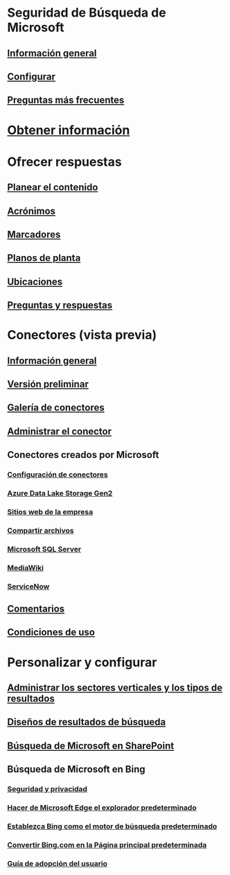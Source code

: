# Seguridad de Búsqueda de Microsoft
## [Información general](overview-microsoft-search.md)
## [Configurar](setup-microsoft-search.md)
## [Preguntas más frecuentes](faqs.md)
# [Obtener información](get-insights.md)
# Ofrecer respuestas
## [Planear el contenido](plan-your-content.md)
## [Acrónimos](manage-acronyms.md)
## [Marcadores](manage-bookmarks.md)
## [Planos de planta](manage-floorplans.md)
## [Ubicaciones](manage-locations.md)
## [Preguntas y respuestas](manage-qas.md)
# Conectores (vista previa)
## [Información general](connectors-overview.md)
## [Versión preliminar](connectors-preview.md)
## [Galería de conectores](connectors-gallery.md)
## [Administrar el conector](manage-connector.md)
## Conectores creados por Microsoft
### [Configuración de conectores](configure-connector.md)
### [Azure Data Lake Storage Gen2](azure-data-lake-connector.md)
### [Sitios web de la empresa](enterprise-web-connector.md)
### [Compartir archivos](file-share-connector.md)
### [Microsoft SQL Server](MSSQL-connector.md)
### [MediaWiki](mediawiki-connector.md)
### [ServiceNow](servicenow-connector.md)
## [Comentarios](connectors-feedback.md)
## [Condiciones de uso](terms-of-use.md)
# Personalizar y configurar
## [Administrar los sectores verticales y los tipos de resultados](customize-search-page.md)
## [Diseños de resultados de búsqueda](customize-results-layout.md)
## [Búsqueda de Microsoft en SharePoint](get-started-search-in-sharepoint-online.md)
## Búsqueda de Microsoft en Bing
### [Seguridad y privacidad](security-for-search.md)
### [Hacer de Microsoft Edge el explorador predeterminado](set-default-browser.md)
### [Establezca Bing como el motor de búsqueda predeterminado](set-default-search-engine.md)
### [Convertir Bing.com en la Página principal predeterminada](set-default-homepage.md)
### [Guía de adopción del usuario](user-adoption-guide.md)
